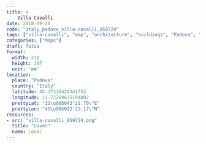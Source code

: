 ```yaml
---
title: > 
    Villa Cavalli
date: 2018-09-26
code: "italy_padova_villa-cavalli_859724"
tags: ["villa-cavalli", "map", "architecture", "buildings", "Padova", "Italy"]
categories: ["Maps"]
draft: false
format:
  width: 210
  height: 297
  unit: 'mm'
location:
  place: "Padova"
  country: "Italy"
  latitude: 45.37310429341752
  longitude: 11.72269675194802
  prettyLat: "11\u00b043'21.70\"E"
  prettyLon: "45\u00b022'23.17\"N"
resources:
- src: "villa-cavalli_859724.png"
  title: "Cover"
  name: cover
---
```

